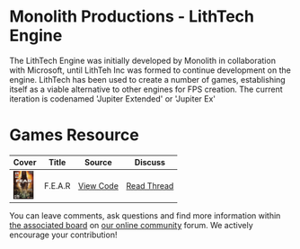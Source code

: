 # Monolith Productions - LithTech Engine

The LithTech Engine was initially developed by Monolith in collaboration with Microsoft, until LithTeh Inc was formed to continue development on the engine. LithTech has been used to create a number of games, establishing itself as a viable alternative to other engines for FPS creation. The current iteration is codenamed 'Jupiter Extended' or 'Jupiter Ex'

# Games Resource

| Cover | Title  | Source | Discuss |
| ----- | ------ | ------ | ------- |
| <img src="f-e-a-r.jpg" alt="F.E.A.R" title="F.E.A.R" height="50" /> | F.E.A.R | [View Code](https://github.com/devious100/base/engines/lithtech/f-e-a-r) | [Read Thread](https://devious100.com/forum/base/engines/lithtech/f-e-a-r) |

You can leave comments, ask questions and find more information within [the associated board](https://devious100.com/forum/base/engines/lithtech) on [our online community](https://devious100.com) forum. We actively encourage your contribution!
